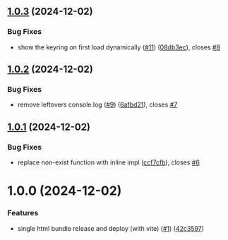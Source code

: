 <!--
SPDX-FileCopyrightText: 2024 The Forkbomb Company

SPDX-License-Identifier: AGPL-3.0-or-later
-->

## [1.0.3](https://github.com/forkbombeu/pqspread/compare/v1.0.2...v1.0.3) (2024-12-02)


### Bug Fixes

* show the keyring on first load dynamically ([#11](https://github.com/forkbombeu/pqspread/issues/11)) ([08db3ec](https://github.com/forkbombeu/pqspread/commit/08db3ecf8208c9c7b675b26eb6d23208239998d2)), closes [#8](https://github.com/forkbombeu/pqspread/issues/8)

## [1.0.2](https://github.com/forkbombeu/pqspread/compare/v1.0.1...v1.0.2) (2024-12-02)


### Bug Fixes

* remove leftovers console.log ([#9](https://github.com/forkbombeu/pqspread/issues/9)) ([6afbd21](https://github.com/forkbombeu/pqspread/commit/6afbd213f3d37d71d1ea719cc5909258d7ec721b)), closes [#7](https://github.com/forkbombeu/pqspread/issues/7)

## [1.0.1](https://github.com/forkbombeu/pqspread/compare/v1.0.0...v1.0.1) (2024-12-02)


### Bug Fixes

* replace non-exist function with inline impl ([ccf7cfb](https://github.com/forkbombeu/pqspread/commit/ccf7cfbabe1827d17f85d99b6272982bbda7f95e)), closes [#6](https://github.com/forkbombeu/pqspread/issues/6)

# 1.0.0 (2024-12-02)


### Features

* single html bundle release and deploy (with vite) ([#1](https://github.com/forkbombeu/pqspread/issues/1)) ([42c3597](https://github.com/forkbombeu/pqspread/commit/42c3597cdca87324a2da46bc49d3de44ea904ffc))
